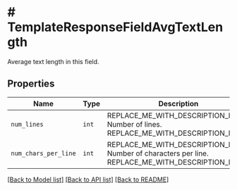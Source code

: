 # # TemplateResponseFieldAvgTextLength

Average text length in this field.

## Properties

Name | Type | Description | Notes
------------ | ------------- | ------------- | -------------
| `num_lines` | ```int``` | REPLACE_ME_WITH_DESCRIPTION_BEGIN Number of lines. REPLACE_ME_WITH_DESCRIPTION_END |  |
| `num_chars_per_line` | ```int``` | REPLACE_ME_WITH_DESCRIPTION_BEGIN Number of characters per line. REPLACE_ME_WITH_DESCRIPTION_END |  |

[[Back to Model list]](../../README.md#models) [[Back to API list]](../../README.md#endpoints) [[Back to README]](../../README.md)
